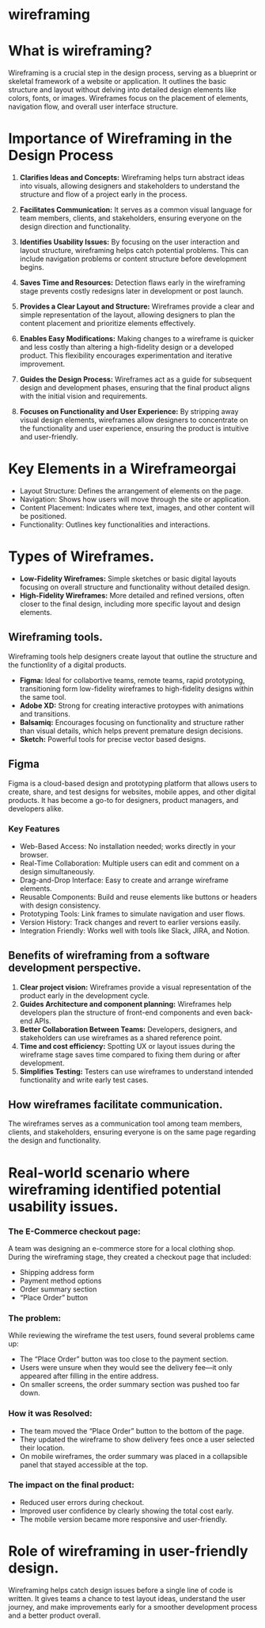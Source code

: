# wireframing

# What is wireframing?
Wireframing is a crucial step in the design process, serving as a blueprint or skeletal framework of a website or application. It outlines the basic structure and layout without delving into detailed design elements like colors, fonts, or images. Wireframes focus on the placement of elements, navigation flow, and overall user interface structure.

# Importance of Wireframing in the Design Process
1. **Clarifies Ideas and Concepts:** Wireframing helps turn abstract ideas into visuals, allowing designers and stakeholders to understand the structure and flow of a project early in the process.

2. **Facilitates Communication:** It serves as a common visual language for team members, clients, and stakeholders, ensuring everyone on the design direction and functionality.

3. **Identifies Usability Issues:** By focusing on the user interaction and layout structure, wireframing helps catch potential problems. This can include navigation problems or content structure before development begins.

4. **Saves Time and Resources:** Detection flaws early in the wireframing stage prevents costly redesigns later in development or post launch.

5. **Provides a Clear Layout and Structure:** Wireframes provide a clear and simple representation of the layout, allowing designers to plan the content placement and prioritize elements effectively.

6. **Enables Easy Modifications:** Making changes to a wireframe is quicker and less costly than altering a high-fidelity design or a developed product. This flexibility encourages experimentation and iterative improvement.

7. **Guides the Design Process:** Wireframes act as a guide for subsequent design and development phases, ensuring that the final product aligns with the initial vision and requirements.

8. **Focuses on Functionality and User Experience:** By stripping away visual design elements, wireframes allow designers to concentrate on the functionality and user experience, ensuring the product is intuitive and user-friendly.

# Key Elements in a Wireframeorgai
* Layout Structure: Defines the arrangement of elements on the page.
* Navigation: Shows how users will move through the site or application.
* Content Placement: Indicates where text, images, and other content will be positioned.
* Functionality: Outlines key functionalities and interactions.

# Types of Wireframes.
* **Low-Fidelity Wireframes:** Simple sketches or basic digital layouts focusing on overall structure and functionality without detailed design.
* **High-Fidelity Wireframes:** More detailed and refined versions, often closer to the final design, including more specific layout and design elements.

## Wireframing tools.
Wireframing tools help designers create layout that outline the structure and the functionlity of a digital products.
* **Figma:** Ideal for collabortive teams, remote teams, rapid prototyping, transitioning form low-fidelity wireframes to high-fidelity designs within the same tool.
* **Adobe XD:** Strong for creating interactive protoypes with animations and transitions.
* **Balsamiq:** Encourages focusing on functionality and structure rather than visual details, which helps prevent premature design decisions.
* **Sketch:** Powerful tools for precise vector based designs.

## Figma
Figma is a cloud-based design and prototyping platform that allows users to create, share, and test designs for websites, mobile appes, and other digital products. It has become a go-to for designers, product managers, and developers alike.

### Key Features
* Web-Based Access: No installation needed; works directly in your browser.
* Real-Time Collaboration: Multiple users can edit and comment on a design simultaneously.
* Drag-and-Drop Interface: Easy to create and arrange wireframe elements.
* Reusable Components: Build and reuse elements like buttons or headers with design consistency.
* Prototyping Tools: Link frames to simulate navigation and user flows.
* Version History: Track changes and revert to earlier versions easily.
* Integration Friendly: Works well with tools like Slack, JIRA, and Notion.

## Benefits of wireframing from a software development perspective.
1. **Clear project vision:** Wireframes provide a visual representation of the product early in the development cycle.
2. **Guides Architecture and component planning:** Wireframes help developers plan the structure of front-end components and even back-end APIs.
3. **Better Collaboration Between Teams:** Developers, designers, and stakeholders can use wireframes as a shared reference point.
4. **Time and cost efficiency:** Spotting UX or layout issues during the wireframe stage saves time compared to fixing them during or after development.
5. **Simplifies Testing:** Testers can use wireframes to understand intended functionality and write early test cases.

## How wireframes facilitate communication.
The wireframes serves as a communication tool among team members, clients, and stakeholders, ensuring everyone is on the same page regarding the design and functionality.

# Real-world scenario where wireframing identified potential usability issues.
### The E-Commerce checkout page:
A team was designing an e-commerce store for a local clothing shop. During the wireframing stage, they created a checkout page that included:
* Shipping address form
* Payment method options
* Order summary section
* “Place Order” button
### The problem:
While reviewing the wireframe the test users, found several problems came up:
* The “Place Order” button was too close to the payment section.
* Users were unsure when they would see the delivery fee—it only appeared after filling in the entire address.
* On smaller screens, the order summary section was pushed too far down.
### How it was Resolved:
* The team moved the “Place Order” button to the bottom of the page.
* They updated the wireframe to show delivery fees once a user selected their location.
* On mobile wireframes, the order summary was placed in a collapsible panel that stayed accessible at the top.
### The impact on the final product:
* Reduced user errors during checkout.
* Improved user confidence by clearly showing the total cost early.
* The mobile version became more responsive and user-friendly.

# Role of wireframing in user-friendly design.
Wireframing helps catch design issues before a single line of code is written. It gives teams a chance to test layout ideas, understand the user journey, and make improvements early for a smoother development process and a better product overall.
